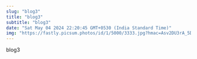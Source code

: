 ```yaml
---
slug: "blog3"
title: "blog3"
subtitle: "blog3"
date: "Sat May 04 2024 22:20:45 GMT+0530 (India Standard Time)"
img: "https://fastly.picsum.photos/id/1/5000/3333.jpg?hmac=Asv2DU3rA_5D1xSe22xZK47WEAN0wjWeFOhzd13ujW4"
---
```



blog3
  